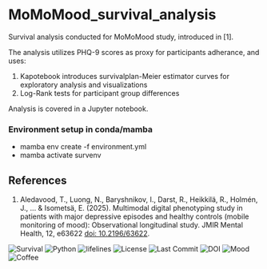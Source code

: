 # MoMoMood_survival_analysis
Survival analysis conducted for MoMoMood study, introduced in [1].

The analysis utilizes PHQ-9 scores as proxy for participants adherance, and uses:
1. Kapotebook introduces survivalplan-Meier estimator curves for exploratory analysis and visualizations
2. Log-Rank tests for participant group differences

Analysis is covered in a Jupyter notebook.

### Environment setup in conda/mamba
- mamba env create -f environment.yml
- mamba activate survenv

## References
1. Aledavood, T., Luong, N., Baryshnikov, I., Darst, R., Heikkilä, R., Holmén, J., ... & Isometsä, E. (2025). Multimodal digital phenotyping study in patients with major depressive episodes and healthy controls (mobile monitoring of mood): Observational longitudinal study. JMIR Mental Health, 12, e63622 [doi: 10.2196/63622](https://doi.org/10.2196/63622).

![Survival](https://img.shields.io/badge/analysis-survival%20curves-blueviolet)
![Python](https://img.shields.io/badge/python-3.11-blue)
![lifelines](https://img.shields.io/badge/lifelines-0.30-orange)
![License](https://img.shields.io/github/license/digitraceslab/MoMoMood_survival_analysis)
![Last Commit](https://img.shields.io/github/last-commit/digitraceslab/MoMoMood_survival_analysis)
![DOI](https://img.shields.io/badge/DOI-10.2196%2F63622-blue)
![Mood](https://img.shields.io/badge/mood-happy-green)
![Coffee](https://img.shields.io/badge/coffee-strong-brown)
